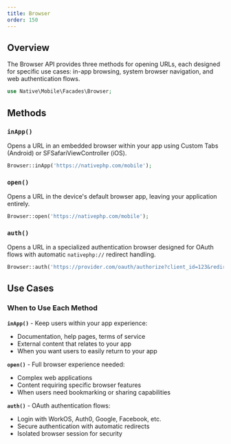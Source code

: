 ```yaml
---
title: Browser
order: 150
---
```


## Overview

The Browser API provides three methods for opening URLs, each designed for specific use cases:
in-app browsing, system browser navigation, and web authentication flows.

```php
use Native\Mobile\Facades\Browser;
```

## Methods

### `inApp()`

Opens a URL in an embedded browser within your app using Custom Tabs (Android) or SFSafariViewController (iOS).

```php
Browser::inApp('https://nativephp.com/mobile');
```

### `open()`

Opens a URL in the device's default browser app, leaving your application entirely.

```php
Browser::open('https://nativephp.com/mobile');
```

### `auth()`

Opens a URL in a specialized authentication browser designed for OAuth flows with automatic `nativephp://` redirect handling.

```php
Browser::auth('https://provider.com/oauth/authorize?client_id=123&redirect_uri=nativephp://127.0.0.1/auth/callback');
```

## Use Cases

### When to Use Each Method

**`inApp()`** - Keep users within your app experience:
- Documentation, help pages, terms of service
- External content that relates to your app
- When you want users to easily return to your app

**`open()`** - Full browser experience needed:
- Complex web applications
- Content requiring specific browser features
- When users need bookmarking or sharing capabilities

**`auth()`** - OAuth authentication flows:
- Login with WorkOS, Auth0, Google, Facebook, etc.
- Secure authentication with automatic redirects
- Isolated browser session for security
